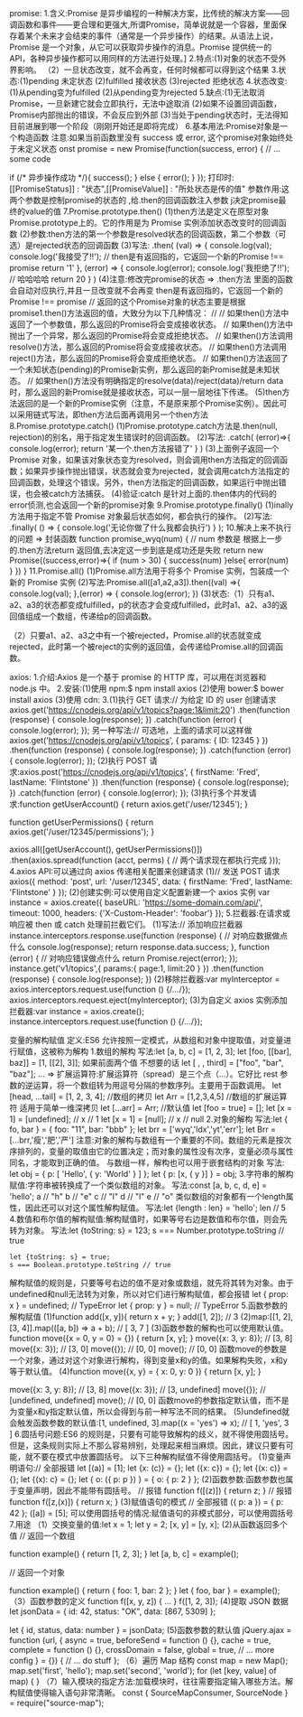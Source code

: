 promise:
1.含义:Promise 是异步编程的一种解决方案，比传统的解决方案——回调函数和事件——更合理和更强大,所谓Promise，简单说就是一个容器，里面保存着某个未来才会结束的事件（通常是一个异步操作）的结果。从语法上说，Promise 是一个对象，从它可以获取异步操作的消息。Promise 提供统一的 API，各种异步操作都可以用同样的方法进行处理。]
2.特点:(1)对象的状态不受外界影响。
      （2）一旦状态改变，就不会再变，任何时候都可以得到这个结果
3.状态:(1)pending 未定状态   (2)fulfilled 接收状态   (3)rejected  拒绝状态
4.状态改变:(1)从pending变为fulfilled  (2)从pending变为rejected
5.缺点:(1)无法取消Promise，一旦新建它就会立即执行，无法中途取消
       (2)如果不设置回调函数，Promise内部抛出的错误，不会反应到外部
       (3)当处于pending状态时，无法得知目前进展到哪一个阶段（刚刚开始还是即将完成）
6.基本用法:Promise对象是一个构造函数
  注意:如果当前函数里没有 success 或 error, 这个promise对象始终处于未定义状态
  onst promise = new Promise(function(success, error) {
  // ... some code

  if (/* 异步操作成功 */){
    success();
  } else {
    error();
  }
});
打印时:[[PromiseStatus]] : "状态",[[PromiseValue]] : "所处状态是传的值"
参数作用:这两个参数是控制promise的状态的 ,给.then的回调函数注入参数 j决定promise最终的value的值
7.Promise.prototype.then()
 (1)then方法是定义在原型对象Promise.prototype上的。它的作用是为 Promise 实例添加状态改变时的回调函数
 (2)参数:then方法的第一个参数是resolved状态的回调函数，第二个参数（可选）是rejected状态的回调函数
 (3)写法: .then(
            (val) => {
                console.log(val);
                console.log('我接受了!!');
                // then是有返回指的，它返回一个新的Promise !== promise
                return '1'
            },
            (error) => {
                console.log(error);
                console.log('我拒绝了!!');
                // 哈哈哈哈
                return 20
            }
        )
 (4)注意:修改完promise的状态 => .then方法 里面的函数会自动对应执行,并且一旦改变就不会再变
    then是有返回指的，它返回一个新的Promise !== promise
    // 返回的这个Promise对象的状态主要是根据promise1.then()方法返回的值，大致分为以下几种情况：
        //
        // 如果then()方法中返回了一个参数值，那么返回的Promise将会变成接收状态。
        // 如果then()方法中抛出了一个异常，那么返回的Promise将会变成拒绝状态。
        // 如果then()方法调用resolve()方法，那么返回的Promise将会变成接收状态。
        // 如果then()方法调用reject()方法，那么返回的Promise将会变成拒绝状态。
        // 如果then()方法返回了一个未知状态(pending)的Promise新实例，那么返回的新Promise就是未知状态。
        // 如果then()方法没有明确指定的resolve(data)/reject(data)/return data时，那么返回的新Promise就是接收状态，可以一层一层地往下传递。
 (5)then方法返回的是一个新的Promise实例（注意，不是原来那个Promise实例）。因此可以采用链式写法，即then方法后面再调用另一个then方法
8.Promise.prototype.catch()
(1)Promise.prototype.catch方法是.then(null, rejection)的别名，用于指定发生错误时的回调函数。
(2)写法: .catch(
             (error)=>{
                console.log(error);
                return '某一个.then方法报错了'
            }
       	 )
(3)上面例子返回一个 Promise 对象，如果该对象状态变为resolved，则会调用then方法指定的回调函数；如果异步操作抛出错误，状态就会变为rejected，就会调用catch方法指定的回调函数，处理这个错误。另外，then方法指定的回调函数，如果运行中抛出错误，也会被catch方法捕获。
(4)验证:catch 是针对上面的.then体内的代码的error侦测,也会返回一个新的promise对象
9.Promise.prototype.finally()
(1)inally方法用于指定不管 Promise 对象最后状态如何，都会执行的操作。
(2)写法: .finally(
        () => {
            console.log('无论你做了什么我都会执行')
        }
     );
10.解决上来不执行的问题 => 封装函数
function promise_wyq(num) {
        // num 参数是 根据上一步的.then方法return 返回值,去决定这一步到底是成功还是失败
        return new Promise((success,error)=>{
            if (num > 30) {
                success(num)
            }else{
                error(num)
            }
        })
    }
11.Promise.all()
(1)Promise.all方法用于将多个 Promise 实例，包装成一个新的 Promise 实例
(2)写法:Promise.all([a1,a2,a3]).then((val) =>{
        console.log(val);
    },(error) => {
        console.log(error);
    })
(3)状态:（1）只有a1、a2、a3的状态都变成fulfilled，p的状态才会变成fulfilled，此时a1、a2、a3的返回值组成一个数组，传递给p的回调函数。

（2）只要a1、a2、a3之中有一个被rejected，Promise.all的状态就变成rejected，此时第一个被reject的实例的返回值，会传递给Promise.all的回调函数。

axios:
1.介绍:Axios 是一个基于 promise 的 HTTP 库，可以用在浏览器和 node.js 中。
2.安装:(1)使用 npm:$ npm install axios
	(2)使用 bower:$ bower install axios
	(3)使用 cdn:<script src="https://unpkg.com/axios/dist/axios.min.js"></script>
3.(1)执行 GET 请求:// 为给定 ID 的 user 创建请求
axios.get('https://cnodejs.org/api/v1/topics?page:1&limit:20')
  .then(function (response) {
    console.log(response);
  })
  .catch(function (error) {
    console.log(error);
  });
另一种写法:// 可选地，上面的请求可以这样做
axios.get('https://cnodejs.org/api/v1/topics', {
    params: {
      ID: 12345
    }
  })
  .then(function (response) {
    console.log(response);
  })
  .catch(function (error) {
    console.log(error);
  });
(2)执行 POST 请求:axios.post('https://cnodejs.org/api/v1/topics', {
    firstName: 'Fred',
    lastName: 'Flintstone'
  })
  .then(function (response) {
    console.log(response);
  })
  .catch(function (error) {
    console.log(error);
  });
(3)执行多个并发请求:function getUserAccount() {
  return axios.get('/user/12345');
}

function getUserPermissions() {
  return axios.get('/user/12345/permissions');
}

axios.all([getUserAccount(), getUserPermissions()])
  .then(axios.spread(function (acct, perms) {
    // 两个请求现在都执行完成
  }));
4.axios API:可以通过向 axios 传递相关配置来创建请求
(1)// 发送 POST 请求
axios({
  method: 'post',
  url: '/user/12345',
  data: {
    firstName: 'Fred',
    lastName: 'Flintstone'
  }
});
(2)创建实例:可以使用自定义配置新建一个 axios 实例
var instance = axios.create({
  baseURL: 'https://some-domain.com/api/',
  timeout: 1000,
  headers: {'X-Custom-Header': 'foobar'}
});
5.拦截器:在请求或响应被 then 或 catch 处理前拦截它们。
(1)写法:// 添加响应拦截器
    instance.interceptors.response.use(function (response) {
        // 对响应数据做点什么
        console.log(response);
        return response.data.success;
    }, function (error) {
        // 对响应错误做点什么
        return Promise.reject(error);
    });
    instance.get('v1/topics',{
        params:{
            page:1,
            limit:20
        }
    })
      .then(function (response) {
        console.log(response);
      })
(2)移除拦截器:var myInterceptor = axios.interceptors.request.use(function () {/*...*/});
axios.interceptors.request.eject(myInterceptor);
(3)为自定义 axios 实例添加拦截器:var instance = axios.create();
instance.interceptors.request.use(function () {/*...*/});

变量的解构赋值
定义:ES6 允许按照一定模式，从数组和对象中提取值，对变量进行赋值，这被称为解构
1.数组的解构
写法:let [a, b, c] = [1, 2, 3];
     let [foo, [[bar], baz]] = [1, [[2], 3]];
     如果前面两个值 不想要的话
     let [ , , third] = ["foo", "bar", "baz"];
     ... => 扩展运算符:扩展运算符（spread）是三个点（...）。它好比 rest 参数的逆运算，将一个数组转为用逗号分隔的参数序列。主要用于函数调用。
     let [head, ...tail] = [1, 2, 3, 4];
     //数组的拷贝
     let Arr = [1,2,3,4,5]
     //数组的扩展运算符 适用于简单一维深拷贝
     let [...arr] = Arr;
     //默认值
     let [foo = true] = [];
     let [x = 1] = [undefined];
     // x // 1
     let [x = 1] = [null];
     // x // null
2.对象的解构
写法:let { fo, bar } = { foo: "11", bar: "bbb" };
     let brr = ['wyq','ldx','yt','err'];
     let Brr = [...brr,'瘦','肥','严']
注意:对象的解构与数组有一个重要的不同。数组的元素是按次序排列的，变量的取值由它的位置决定；而对象的属性没有次序，变量必须与属性同名，才能取到正确的值。
与数组一样，解构也可以用于嵌套结构的对象
写法: let obj = {
     p: [
     'Hello',
       { y: 'World' }
     ]
   };
   let { p: [x, { y }] } = obj;
3.字符串的解构赋值:字符串被转换成了一个类似数组的对象。
写法:const [a, b, c, d, e] = 'hello';
    a // "h"
    b // "e"
    c // "l"
    d // "l"
    e // "o"
类似数组的对象都有一个length属性，因此还可以对这个属性解构赋值。
写法:let {length : len} = 'hello';
    len // 5
4.数值和布尔值的解构赋值:解构赋值时，如果等号右边是数值和布尔值，则会先转为对象。
写法:let {toString: s} = 123;
    s === Number.prototype.toString // true

    let {toString: s} = true;
    s === Boolean.prototype.toString // true
解构赋值的规则是，只要等号右边的值不是对象或数组，就先将其转为对象。由于undefined和null无法转为对象，所以对它们进行解构赋值，都会报错
let { prop: x } = undefined; // TypeError
let { prop: y } = null; // TypeError
5.函数参数的解构赋值
(1)function add([x, y]){
  return x + y;
}
add([1, 2]); // 3
(2)map:[[1, 2], [3, 4]].map(([a, b]) => a + b);
   // [ 3, 7 ]
(3)函数参数的解构也可以使用默认值。
function move({x = 0, y = 0} = {}) {
  return [x, y];
}
move({x: 3, y: 8}); // [3, 8]
move({x: 3}); // [3, 0]
move({}); // [0, 0]
move(); // [0, 0]
函数move的参数是一个对象，通过对这个对象进行解构，得到变量x和y的值。如果解构失败，x和y等于默认值。
(4)function move({x, y} = { x: 0, y: 0 }) {
  return [x, y];
}

move({x: 3, y: 8}); // [3, 8]
move({x: 3}); // [3, undefined]
move({}); // [undefined, undefined]
move(); // [0, 0]
函数move的参数指定默认值，而不是为变量x和y指定默认值，所以会得到与前一种写法不同的结果。
(5)undefined就会触发函数参数的默认值:[1, undefined, 3].map((x = 'yes') => x);
 				 // [ 1, 'yes', 3 ]
6.圆括号问题:ES6 的规则是，只要有可能导致解构的歧义，就不得使用圆括号。但是，这条规则实际上不那么容易辨别，处理起来相当麻烦。因此，建议只要有可能，就不要在模式中放置圆括号。
以下三种解构赋值不得使用圆括号。
(1)变量声明语句:// 全部报错
let [(a)] = [1];
let {x: (c)} = {};
let ({x: c}) = {};
let {(x: c)} = {};
let {(x): c} = {};
let { o: ({ p: p }) } = { o: { p: 2 } };
(2)函数参数:函数参数也属于变量声明，因此不能带有圆括号。
// 报错
function f([(z)]) { return z; }
// 报错
function f([z,(x)]) { return x; }
(3)赋值语句的模式
// 全部报错
({ p: a }) = { p: 42 };
([a]) = [5];
可以使用圆括号的情况:赋值语句的非模式部分，可以使用圆括号
7.用途
（1）交换变量的值:let x = 1;
		let y = 2;
		[x, y] = [y, x];
(2)从函数返回多个值
// 返回一个数组

function example() {
  return [1, 2, 3];
}
let [a, b, c] = example();

// 返回一个对象

function example() {
  return {
    foo: 1,
    bar: 2
  };
}
let { foo, bar } = example();
（3）函数参数的定义
function f([x, y, z]) { ... }
f([1, 2, 3]);
(4)提取 JSON 数据
let jsonData = {
  id: 42,
  status: "OK",
  data: [867, 5309]
};

let { id, status, data: number } = jsonData;
(5)函数参数的默认值
jQuery.ajax = function (url, {
  async = true,
  beforeSend = function () {},
  cache = true,
  complete = function () {},
  crossDomain = false,
  global = true,
  // ... more config
} = {}) {
  // ... do stuff
};
（6）遍历 Map 结构
const map = new Map();
map.set('first', 'hello');
map.set('second', 'world');
for (let [key, value] of map) {
}
（7）输入模块的指定方法:加载模块时，往往需要指定输入哪些方法。解构赋值使得输入语句非常清晰。
const { SourceMapConsumer, SourceNode } = require("source-map");
